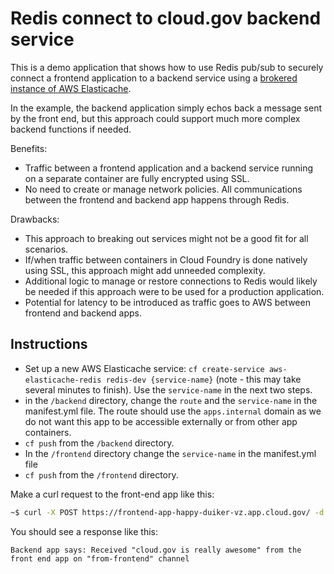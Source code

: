 # Redis connect to cloud.gov backend service

This is a demo application that shows how to use Redis pub/sub to securely connect a frontend application to a backend service using a [brokered instance of AWS Elasticache](https://cloud.gov/docs/services/aws-elasticache/).

In the example, the backend application simply echos back a message sent by the front end, but this approach could support much more complex backend functions if needed.

Benefits:

* Traffic between a frontend application and a backend service running on a separate container are fully encrypted using SSL.
* No need to create or manage network policies. All communications between the frontend and backend app happens through Redis.

Drawbacks:

* This approach to breaking out services might not be a good fit for all scenarios.
* If/when traffic between containers in Cloud Foundry is done natively using SSL, this approach might add unneeded complexity.
* Additional logic to manage or restore connections to Redis would likely be needed if this approach were to be used for a production application.
* Potential for latency to be introduced as traffic goes to AWS between frontend and backend apps.


## Instructions

* Set up a new AWS Elasticache service: `cf create-service aws-elasticache-redis redis-dev {service-name}` (note - this may take several minutes to finish). Use the `service-name` in the next two steps.
* in the `/backend` directory, change the `route` and the `service-name` in the manifest.yml file. The route should use the `apps.internal` domain as we do not want this app to be accessible externally or from other app containers.
* `cf push` from the `/backend` directory.
* In the  `/frontend` directory change the `service-name` in the manifest.yml file
* `cf push` from the `/frontend` directory.

Make a curl request to the front-end app like this:

```bash
~$ curl -X POST https://frontend-app-happy-duiker-vz.app.cloud.gov/ -d '{"message":"cloud.gov is really awesome"}' -H 'Content-type:application/json
```

You should see a response like this:

```
Backend app says: Received "cloud.gov is really awesome" from the front end app on "from-frontend" channel
```
